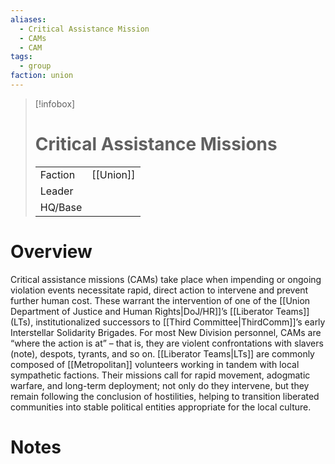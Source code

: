 ```yaml
---
aliases:
  - Critical Assistance Mission
  - CAMs
  - CAM
tags:
  - group
faction: union
---
```

> [!infobox] 
> # Critical Assistance Missions
> | | |
> | ---- | ---- |
> | Faction | [[Union]] |
> | Leader |  |
> | HQ/Base | |


# Overview
Critical assistance missions (CAMs) take place when impending or ongoing violation events necessitate rapid, direct action to intervene and prevent further human cost. These warrant the intervention of one of the [[Union Department of Justice and Human Rights|DoJ/HR]]’s [[Liberator Teams]] (LTs), institutionalized successors to [[Third Committee|ThirdComm]]’s early Interstellar Solidarity Brigades. For most New Division personnel, CAMs are “where the action is at” – that is, they are violent confrontations with slavers (note), despots, tyrants, and so on. [[Liberator Teams|LTs]] are commonly composed of [[Metropolitan]] volunteers working in tandem with local sympathetic factions. Their missions call for rapid movement, adogmatic warfare, and long-term deployment; not only do they intervene, but they remain following the conclusion of hostilities, helping to transition liberated communities into stable political entities appropriate for the local culture.

# Notes